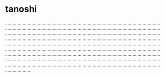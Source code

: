 # tanoshi

................................................................................................................................................................................................................................................................................................................................................................................................................................................................................................................................................................................................................................................................................................................................................................................................................................................................................................................................................................................................................................................................................................................................................................................